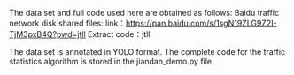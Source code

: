 The data set and full code used here are obtained as follows:
Baidu traffic network disk shared files:
  link：https://pan.baidu.com/s/1sgN19ZLG9Z2I-TjM3pxB4Q?pwd=jtll
  Extract code：jtll
  
The data set is annotated in YOLO format.
The complete code for the traffic statistics algorithm is stored in the jiandan_demo.py file.


